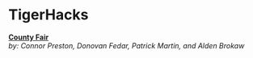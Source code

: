 # TigerHacks

<u>**County Fair**</u>  
*by: Connor Preston, Donovan Fedar, Patrick Martin, and Alden Brokaw*

